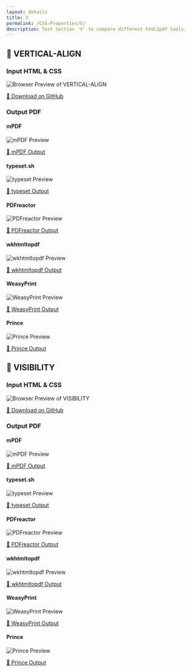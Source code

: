 ```yaml
---
layout: details
title: V
permalink: /CSS-Properties/V/
description: Test Section 'V' to compare different html2pdf tools.
---
```




## 🔬 VERTICAL-ALIGN

### Input HTML & CSS

<div class="browser-mockup with-url">
    <div>
        <img src="/{{ page.path }}/../browser_screenshot__html_CSS_Properties_V_vertical-align.html.pdf.png" alt="Browser Preview of VERTICAL-ALIGN" />
    </div>
</div>
<p>
    <a href="https://raw.githubusercontent.com/azettl/compare.html2pdf.tools/master//html/CSS%20Properties/V/vertical-align.html" target="_blank" rel="noopener">📄 Download on GitHub</a>
</p>

### Output PDF

<div class="details-boxes">
    <div>
        <h4>mPDF</h4>
        <img src="/{{ page.path }}/../mpdf__html_CSS_Properties_V_vertical-align.html.png" alt="mPDF Preview" />
        <p>
            <a href="/{{ page.path }}/../mpdf__html_CSS_Properties_V_vertical-align.html.pdf" target="_blank">📕 mPDF Output</a>
        </p>
    </div>
    <div>
        <h4>typeset.sh</h4>
        <img src="/{{ page.path }}/../typeset__html_CSS_Properties_V_vertical-align.html.png" alt="typeset Preview" />
        <p>
            <a href="/{{ page.path }}/../typeset__html_CSS_Properties_V_vertical-align.html.pdf" target="_blank">📕 typeset Output</a>
        </p>
    </div>
    <div>
        <h4>PDFreactor</h4>
        <img src="/{{ page.path }}/../pdfreactor__html_CSS_Properties_V_vertical-align.html.png" alt="PDFreactor Preview" />
        <p>
            <a href="/{{ page.path }}/../pdfreactor__html_CSS_Properties_V_vertical-align.html.pdf" target="_blank">📕 PDFreactor Output</a>
        </p>
    </div>
    <div>
        <h4>wkhtmltopdf</h4>
        <img src="/{{ page.path }}/../wkhtmltopdf__html_CSS_Properties_V_vertical-align.html.png" alt="wkhtmltopdf Preview" />
        <p>
            <a href="/{{ page.path }}/../wkhtmltopdf__html_CSS_Properties_V_vertical-align.html.pdf" target="_blank">📕 wkhtmltopdf Output</a>
        </p>
    </div>
    <div>
        <h4>WeasyPrint</h4>
        <img src="/{{ page.path }}/../weasyprint__html_CSS_Properties_V_vertical-align.html.png" alt="WeasyPrint Preview" />
        <p>
            <a href="/{{ page.path }}/../weasyprint__html_CSS_Properties_V_vertical-align.html.pdf" target="_blank">📕 WeasyPrint Output</a>
        </p>
    </div>
    <div>
        <h4>Prince</h4>
        <img src="/{{ page.path }}/../princexml__html_CSS_Properties_V_vertical-align.html.png" alt="Prince Preview" />
        <p>
            <a href="/{{ page.path }}/../princexml__html_CSS_Properties_V_vertical-align.html.pdf" target="_blank">📕 Prince Output</a>
        </p>
    </div>
</div>

## 🔬 VISIBILITY

### Input HTML & CSS

<div class="browser-mockup with-url">
    <div>
        <img src="/{{ page.path }}/../browser_screenshot__html_CSS_Properties_V_visibility.html.pdf.png" alt="Browser Preview of VISIBILITY" />
    </div>
</div>
<p>
    <a href="https://raw.githubusercontent.com/azettl/compare.html2pdf.tools/master//html/CSS%20Properties/V/visibility.html" target="_blank" rel="noopener">📄 Download on GitHub</a>
</p>

### Output PDF

<div class="details-boxes">
    <div>
        <h4>mPDF</h4>
        <img src="/{{ page.path }}/../mpdf__html_CSS_Properties_V_visibility.html.png" alt="mPDF Preview" />
        <p>
            <a href="/{{ page.path }}/../mpdf__html_CSS_Properties_V_visibility.html.pdf" target="_blank">📕 mPDF Output</a>
        </p>
    </div>
    <div>
        <h4>typeset.sh</h4>
        <img src="/{{ page.path }}/../typeset__html_CSS_Properties_V_visibility.html.png" alt="typeset Preview" />
        <p>
            <a href="/{{ page.path }}/../typeset__html_CSS_Properties_V_visibility.html.pdf" target="_blank">📕 typeset Output</a>
        </p>
    </div>
    <div>
        <h4>PDFreactor</h4>
        <img src="/{{ page.path }}/../pdfreactor__html_CSS_Properties_V_visibility.html.png" alt="PDFreactor Preview" />
        <p>
            <a href="/{{ page.path }}/../pdfreactor__html_CSS_Properties_V_visibility.html.pdf" target="_blank">📕 PDFreactor Output</a>
        </p>
    </div>
    <div>
        <h4>wkhtmltopdf</h4>
        <img src="/{{ page.path }}/../wkhtmltopdf__html_CSS_Properties_V_visibility.html.png" alt="wkhtmltopdf Preview" />
        <p>
            <a href="/{{ page.path }}/../wkhtmltopdf__html_CSS_Properties_V_visibility.html.pdf" target="_blank">📕 wkhtmltopdf Output</a>
        </p>
    </div>
    <div>
        <h4>WeasyPrint</h4>
        <img src="/{{ page.path }}/../weasyprint__html_CSS_Properties_V_visibility.html.png" alt="WeasyPrint Preview" />
        <p>
            <a href="/{{ page.path }}/../weasyprint__html_CSS_Properties_V_visibility.html.pdf" target="_blank">📕 WeasyPrint Output</a>
        </p>
    </div>
    <div>
        <h4>Prince</h4>
        <img src="/{{ page.path }}/../princexml__html_CSS_Properties_V_visibility.html.png" alt="Prince Preview" />
        <p>
            <a href="/{{ page.path }}/../princexml__html_CSS_Properties_V_visibility.html.pdf" target="_blank">📕 Prince Output</a>
        </p>
    </div>
</div>


